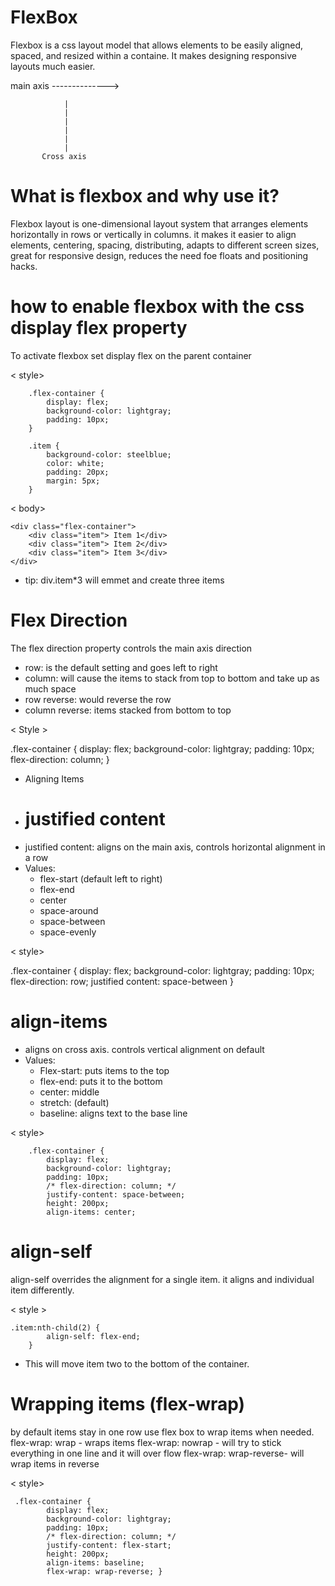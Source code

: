# FlexBox 
Flexbox is a css layout model that allows elements to be easily aligned, spaced, and resized within a containe. It makes designing responsive layouts much easier.


main axis -------------->
                
                |
                |
                |
                |
                |
                |
           Cross axis 
 
 # What is flexbox and why use it?
 Flexbox layout is one-dimensional layout system that arranges elements horizontally in rows or vertically in columns. it makes it easier to align elements, centering, spacing, distributing, adapts to different screen sizes, great for responsive design, reduces the need foe floats and positioning hacks. 

 # how to enable flexbox with the css display flex property 
To activate flexbox set display flex on the parent container

< style>

        .flex-container {
            display: flex;
            background-color: lightgray;
            padding: 10px;
        }

        .item {
            background-color: steelblue;
            color: white;
            padding: 20px;
            margin: 5px;
        }
  
< body>

    <div class="flex-container">
        <div class="item"> Item 1</div>
        <div class="item"> Item 2</div>
        <div class="item"> Item 3</div>
    </div>

- tip:
div.item*3 will emmet and create three items

# Flex Direction
The flex direction property controls the main axis direction
 - row: is the default setting and goes left to right 
 - column: will cause the items to stack from top to bottom and take up as much space
 - row reverse: would reverse the row 
 - column reverse: items stacked from bottom to top 

< Style >

 .flex-container {
            display: flex;
            background-color: lightgray;
            padding: 10px;
            flex-direction: column;
 }
            

 - Aligning Items 
 - # justified content 
 - justified content: aligns on the main axis, controls horizontal alignment in a row
  - Values:  
    - flex-start (default left to right)
    - flex-end 
    - center 
    - space-around 
    - space-between
    - space-evenly 

< style>

.flex-container {
            display: flex;
            background-color: lightgray;
            padding: 10px;
            flex-direction: row;
            justified content: space-between 
}

# align-items 
- aligns on cross axis. controls vertical alignment on default 
 - Values:
    - Flex-start: puts items to the top 
    - flex-end: puts it to the bottom
    - center: middle
    - stretch: (default)
    - baseline: aligns text to the base line 

< style>

        .flex-container {
            display: flex;
            background-color: lightgray;
            padding: 10px;
            /* flex-direction: column; */
            justify-content: space-between;
            height: 200px;
            align-items: center;

# align-self
align-self overrides the alignment for a single item. it aligns and individual item differently. 

< style >

    .item:nth-child(2) {
            align-self: flex-end;
        }

- This will move item two to the bottom of the container. 

# Wrapping items (flex-wrap)
by default items stay in one row use flex box to wrap items when needed. 
flex-wrap: wrap - wraps items 
flex-wrap: nowrap - will try to stick everything in one line and it will over flow
flex-wrap: wrap-reverse- will wrap items in reverse

< style>

     .flex-container {
            display: flex;
            background-color: lightgray;
            padding: 10px;
            /* flex-direction: column; */
            justify-content: flex-start;
            height: 200px;
            align-items: baseline;
            flex-wrap: wrap-reverse; }

